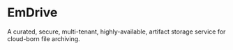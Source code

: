 # EmDrive
A curated, secure, multi-tenant, highly-available, artifact storage service for cloud-born file archiving.
